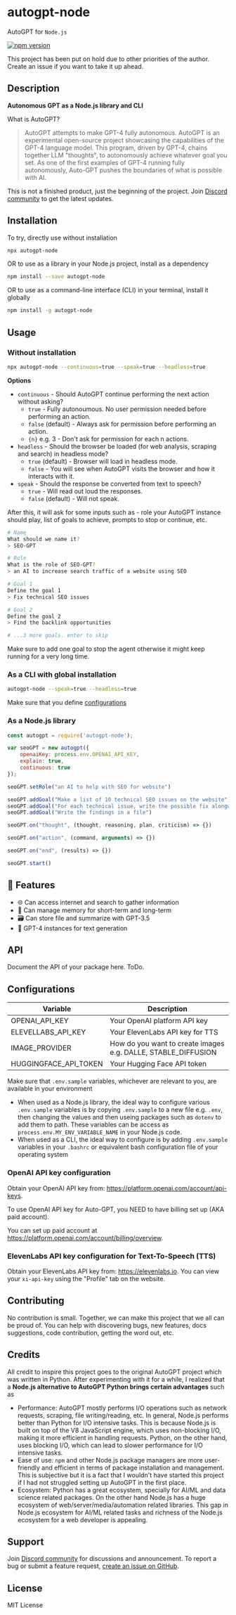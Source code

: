 # autogpt-node

AutoGPT for `Node.js`

[![npm version](https://img.shields.io/npm/v/autogpt-node.svg?style=flat)](https://www.npmjs.com/package/autogpt-node)
<!-- [![npm downloads](https://img.shields.io/npm/dm/autogpt-node.svg?style=flat)](https://www.npmjs.com/package/autogpt-node) -->

This project has been put on hold due to other priorities of the author. Create an issue if you want to take it up ahead.

## Description

**Autonomous GPT as a Node.js library and CLI**

What is AutoGPT?

> AutoGPT attempts to make GPT-4 fully autonomous.
> AutoGPT is an experimental open-source project showcasing the capabilities of the GPT-4 language model. This program, driven by GPT-4, chains together LLM "thoughts", to autonomously achieve whatever goal you set. As one of the first examples of GPT-4 running fully autonomously, Auto-GPT pushes the boundaries of what is possible with AI.

This is not a finished product, just the beginning of the project. Join [Discord community](https://dsc.gg/invide) to get the latest updates.

## Installation

To try, directly use without installation

```bash
npx autogpt-node
```

OR to use as a library in your Node.js project, install as a dependency

```bash
npm install --save autogpt-node
```

OR to use as a command-line interface (CLI) in your terminal, install it globally

```bash
npm install -g autogpt-node
```

## Usage

### Without installation

```bash
npx autogpt-node --continuous=true --speak=true --headless=true
```

**Options**
* `continuous` - Should AutoGPT continue performing the next action without asking?
    * `true` - Fully autonoumous. No user permission needed before performing an action.
    * `false` (default) - Always ask for permission before performing an action.
    * `{n}` e.g. 3 - Don't ask for permission for each n actions.
* `headless` - Should the browser be loaded (for web analysis, scraping and search) in headless mode?
    * `true` (default) - Browser will load in headless mode.
    * `false` - You will see when AutoGPT visits the browser and how it interacts with it.
* `speak` - Should the response be converted from text to speech?
    * `true` - Will read out loud the responses.
    * `false` (default) - Will not speak.

After this, it will ask for some inputs such as - role your AutoGPT instance should play, list of goals to achieve, prompts to stop or continue, etc. 

```bash
# Name
What should we name it?
> SEO-GPT

# Role
What is the role of SEO-GPT?
> an AI to increase search traffic of a website using SEO

# Goal 1
Define the goal 1
> Fix technical SEO issues

# Goal 2
Define the goal 2
> Find the backlink opportunities

# ...3 more goals. enter to skip
```

Make sure to add one goal to stop the agent otherwise it might keep running for a very long time.

### As a CLI with global installation

```bash
autogpt-node --speak=true --headless=true
```

Make sure that you define [configurations](#configurations)

### As a Node.js library

```javascript
const autogpt = require('autogpt-node');

var seoGPT = new autogpt({ 
    openaiKey: process.env.OPENAI_API_KEY, 
    explain: true, 
    continuous: true 
});

seoGPT.setRole("an AI to help with SEO for website")

seoGPT.addGoal("Make a list of 10 technical SEO issues on the website")
seoGPT.addGoal("For each technical issue, write the possible fix alongwith code")
seoGPT.addGoal("Write the findings in a file")

seoGPT.on("thought", (thought, reasoning, plan, criticism) => {})

seoGPT.on("action", (command, arguments) => {})

seoGPT.on("end", (results) => {})

seoGPT.start()
```

## 🚀 Features

* 🌐 Can access internet and search to gather information
* 💾 Can manage memory for short-term and long-term
* 🗃️ Can store file and summarize with GPT-3.5
* 🧠 GPT-4 instances for text generation

## API
Document the API of your package here. ToDo.

## Configurations

| Variable | Description |
|----------|----------|
| OPENAI_API_KEY | Your OpenAI platform API key |
| ELEVELLABS_API_KEY| Your ElevenLabs API key for TTS |
| IMAGE_PROVIDER| How do you want to create images e.g. DALLE, STABLE_DIFFUSION |
| HUGGINGFACE_API_TOKEN | Your Hugging Face API token |

Make sure that `.env.sample` variables, whichever are relevant to you, are available in your environment

* When used as a Node.js library, the ideal way to configure various `.env.sample` variables is by copying `.env.sample` to a new file e.g. `.env`, then changing the values and then useing packages such as `dotenv` to add them to path. These variables can be access as `process.env.MY_ENV_VARIABLE_NAME` in your Node.js code.
* When used as a CLI, the ideal way to configure is by adding `.env.sample` variables in your `.bashrc` or equivalent bash configuration file of your operating system

### OpenAI API key configuration

Obtain your OpenAI API key from: https://platform.openai.com/account/api-keys.

To use OpenAI API key for Auto-GPT, you NEED to have billing set up (AKA paid account).

You can set up paid account at https://platform.openai.com/account/billing/overview.

### ElevenLabs API key configuration for Text-To-Speech (TTS)
Obtain your ElevenLabs API key from: https://elevenlabs.io. You can view your `xi-api-key` using the "Profile" tab on the website.

## Contributing
No contribution is small. Together, we can make this project that we all can be proud of. You can help with discovering bugs, new features, docs suggestions, code contribution, getting the word out, etc.

## Credits
All credit to inspire this project goes to the original AutoGPT project which was written in Python. After experimenting with it for a while, I realized that a **Node.js alternative to AutoGPT Python brings certain advantages** such as

* Performance: AutoGPT mostly performs I/O operations such as network requests, scraping, file writing/reading, etc. In general, Node.js performs better than Python for I/O intensive tasks. This is because Node.js is built on top of the V8 JavaScript engine, which uses non-blocking I/O, making it more efficient in handling requests. Python, on the other hand, uses blocking I/O, which can lead to slower performance for I/O intensive tasks.
* Ease of use: `npm` and other Node.js package managers are more user-friendly and efficient in terms of package installation and management. This is subjective but it is a fact that I wouldn't have started this project if I had not struggled setting up AutoGPT in the first place. 
* Ecosystem: Python has a great ecosystem, specially for AI/ML and data science related packages. On the other hand Node.js has a huge ecosystem of web/server/media/automation related libraries. This  gap in Node.js ecosystem for AI/ML related tasks and richness of the Node.js ecosystem for a web developer is appealing.

## Support
Join [Discord community](https://dsc.gg/invide) for discussions and announcement. To report a bug or submit a feature request, [create an issue on GitHub](https://github.com/gitcommitshow/autogpt-node/issues/new).

## License
MIT License
